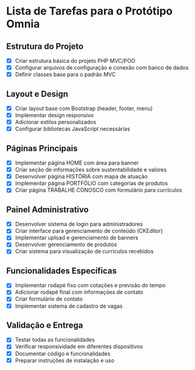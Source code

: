 # Lista de Tarefas para o Protótipo Omnia

## Estrutura do Projeto
- [x] Criar estrutura básica do projeto PHP MVC/POO
- [x] Configurar arquivos de configuração e conexão com banco de dados
- [x] Definir classes base para o padrão MVC

## Layout e Design
- [x] Criar layout base com Bootstrap (header, footer, menu)
- [x] Implementar design responsivo
- [x] Adicionar estilos personalizados
- [x] Configurar bibliotecas JavaScript necessárias

## Páginas Principais
- [x] Implementar página HOME com área para banner
- [x] Criar seção de informações sobre sustentabilidade e valores
- [x] Desenvolver página HISTÓRIA com mapa de atuação
- [x] Implementar página PORTFÓLIO com categorias de produtos
- [x] Criar página TRABALHE CONOSCO com formulário para currículos

## Painel Administrativo
- [x] Desenvolver sistema de login para administradores
- [x] Criar interface para gerenciamento de conteúdo (CKEditor)
- [x] Implementar upload e gerenciamento de banners
- [x] Desenvolver gerenciamento de produtos
- [x] Criar sistema para visualização de currículos recebidos

## Funcionalidades Específicas
- [x] Implementar rodapé fixo com cotações e previsão do tempo
- [x] Adicionar rodapé final com informações de contato
- [x] Criar formulário de contato
- [x] Implementar sistema de cadastro de vagas

## Validação e Entrega
- [x] Testar todas as funcionalidades
- [x] Verificar responsividade em diferentes dispositivos
- [x] Documentar código e funcionalidades
- [x] Preparar instruções de instalação e uso
